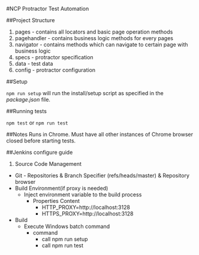 #NCP Protractor Test Automation


##Project Structure
1. pages - contains all locators and basic page operation methods
2. pagehandler - contains business logic methods for every pages
3. navigator - contains methods which can navigate to certain page with business logic
4. specs - protractor specification
5. data - test data
6. config - protractor configuration

##Setup

`npm run setup` will run the install/setup script as specified in the _package.json_ file.

##Running tests

`npm test` or `npm run test` 

##Notes
Runs in Chrome. Must have all other instances of Chrome browser closed before starting tests.

##Jenkins configure guide
1. Source Code Management
 * Git - Repositories & Branch Specifier (refs/heads/master) & Repository browser
 * Build Environment(if proxy is needed)
   * Inject environment variable to the build process
     * Properties Content
       * HTTP_PROXY=http://localhost:3128
       * HTTPS_PROXY=http://localhost:3128
 * Build
   * Execute Windows batch command
     * command
        * call npm run setup
        * call npm run test
